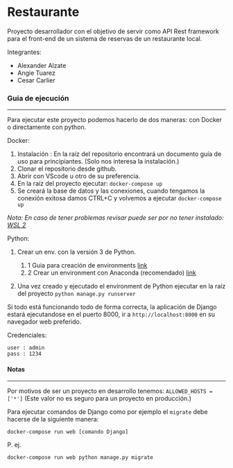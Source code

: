 # Restaurante

Proyecto desarrollador con el objetivo de servir como API Rest framework para el front-end de un sistema de reservas de un restaurante local.

Integrantes:
- Alexander Alzate
- Angie Tuarez
- Cesar Carlier


### Guia de ejecución
---
Para ejecutar este proyecto podemos hacerlo de dos maneras: con Docker o directamente con python.

Docker:

1. Instalación : En la raíz del repositorio encontrará un documento guía de uso para principiantes. (Solo nos interesa la instalación.)
2. Clonar el repositorio desde github.
3. Abrir con VScode u otro de su preferencia.
4. En la raíz del proyecto ejecutar: `docker-compose up`
5. Se creará la base de datos y las conexiones, cuando tengamos la conexión exitosa damos CTRL+C y volvemos a ejecutar `docker-compose up`

*Nota: En caso de tener problemas revisar puede ser por no tener instalado:[ WSL 2](https://docs.docker.com/desktop/windows/wsl/)*

Python:
1. Crear un env. con la versión 3 de Python.
    1. 1 Guia para creación de environments [link](https://www.programaenpython.com/miscelanea/crear-entornos-virtuales-en-python/)
    1. 2 Crear un environment con Anaconda (recomendado) [link](https://www.anaconda.com/products/individual)

2. Una vez creado y ejecutado el environment de Python ejecutar en la raíz del proyecto `python manage.py runserver`


Si todo está funcionando todo de forma correcta, la aplicación de Django estará ejecutandose en el puerto 8000, ir a `http://localhost:8000` en su navegador web preferido.

Credenciales:

    user : admin
    pass : 1234
#### Notas
---
Por motivos de ser un proyecto en desarrollo tenemos:
`ALLOWED_HOSTS = ['*']` (Este valor no es seguro para un proyecto en producción.)

Para ejecutar comandos de Django como por ejemplo el `migrate` debe hacerse de la siguiente manera:

    docker-compose run web [comando Django]

P. ej.

    docker-compose run web python manage.py migrate
